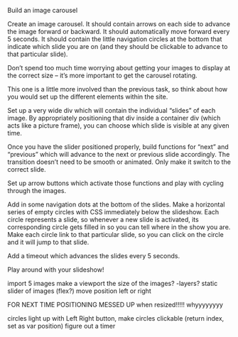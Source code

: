 Build an image carousel

Create an image carousel. It should contain arrows on each side to advance the image forward or backward. It should automatically move forward every 5 seconds. It should contain the little navigation circles at the bottom that indicate which slide you are on (and they should be clickable to advance to that particular slide).

Don’t spend too much time worrying about getting your images to display at the correct size – it’s more important to get the carousel rotating.

This one is a little more involved than the previous task, so think about how you would set up the different elements within the site.

Set up a very wide div which will contain the individual “slides” of each image. By appropriately positioning that div inside a container div (which acts like a picture frame), you can choose which slide is visible at any given time.

Once you have the slider positioned properly, build functions for “next” and “previous” which will advance to the next or previous slide accordingly. The transition doesn’t need to be smooth or animated. Only make it switch to the correct slide.

Set up arrow buttons which activate those functions and play with cycling through the images.

Add in some navigation dots at the bottom of the slides. Make a horizontal series of empty circles with CSS immediately below the slideshow. Each circle represents a slide, so whenever a new slide is activated, its corresponding circle gets filled in so you can tell where in the show you are. Make each circle link to that particular slide, so you can click on the circle and it will jump to that slide.

Add a timeout which advances the slides every 5 seconds.

Play around with your slideshow!


import 5 images
make a viewport the size of the images? -layers?
static slider of images (flex?) move position left or right



FOR NEXT TIME
POSITIONING MESSED UP when resized!!!!! whyyyyyyyy

circles light up with Left Right button,
make circles clickable (return index, set as var position)
figure out a timer